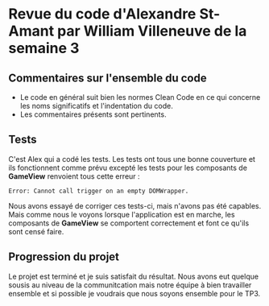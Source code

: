 # Revue du code d'Alexandre St-Amant par William Villeneuve de la semaine 3

## Commentaires sur l'ensemble du code

- Le code en général suit bien les normes Clean Code en ce qui concerne les noms significatifs et l'indentation du code.
- Les commentaires présents sont pertinents.

## Tests

C'est Alex qui a codé les tests. Les tests ont tous une bonne couverture et ils fonctionnent comme prévu excepté les tests pour les composants de **GameView** renvoient tous cette erreur :

```error
Error: Cannot call trigger on an empty DOMWrapper.
```

Nous avons essayé de corriger ces tests-ci, mais n'avons pas été capables. Mais comme nous le voyons lorsque l'application est en marche, les composants de **GameView** se comportent correctement et font ce qu'ils sont censé faire.

## Progression du projet

Le projet est terminé et je suis satisfait du résultat. Nous avons eut quelque sousis au niveau de la communitcation mais notre équipe à bien travailler ensemble et si possible je voudrais que nous soyons ensemble pour le TP3.
